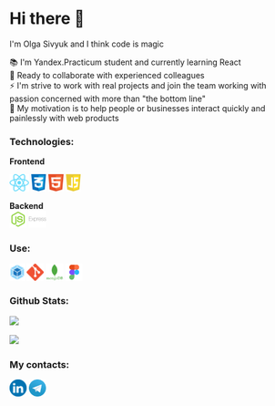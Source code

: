 <h1>Hi there 👋</h1>
<!-- <img src="./img/wave.gif" width="25px"> -->
I'm Olga Sivyuk and I think code is magic    
  
📚 I'm Yandex.Practicum student and currently learning React  
🤝 Ready to collaborate with experienced colleagues  
⚡ I'm strive to work with real projects and join the team working with passion concerned with more than "the bottom line"   
🌱 My motivation is to help people or businesses interact quickly and painlessly with web products  

### Technologies:

**Frontend**
<!-- ![CSS3](https://img.shields.io/badge/css3-%231572B6.svg?style=for-the-badge&logo=css3&logoColor=white) ![HTML5](https://img.shields.io/badge/html5-%23E34F26.svg?style=for-the-badge&logo=html5&logoColor=white) ![JavaScript](https://img.shields.io/badge/javascript-%23323330.svg?style=for-the-badge&logo=javascript&logoColor=%23F7DF1E) ![React](https://img.shields.io/badge/-React-141130?style=for-the-badge&logo=React) -->

<img src="./img/react_icon.png" alt="React" height = 30> <img src="./img/css3_icon.png" alt="CSS3" height = 30> <img src="./img/html5_icon.png" alt="HTML5" height = 30> <img src="./img/js_icon.png" alt="JavaScript" height = 30>  

**Backend**  
<img src="./img/node-icon.png" alt="NodeJS" height = 30> <img src="./img/express-icon.png" alt="Express" height = 30>

### Use:  

<!-- ![Webpack](https://img.shields.io/badge/webpack-%238DD6F9.svg?style=for-the-badge&logo=webpack&logoColor=black) ![Figma](https://img.shields.io/badge/figma-%23F24E1E.svg?style=for-the-badge&logo=figma&logoColor=white) ![GIT](https://img.shields.io/badge/-Git-141130?style=for-the-badge&logo=GIT&logoColor=FFFFFF) -->

<img src="./img/webpack_icon.png" alt="Webpack" height = 30> <img src="./img/git_icon.png" alt="GIT" height = 30> <img src="./img/mongodb-icon.png" alt="Mongodb" height = 30> <img src="./img/figma_icon.png" alt="Figma" height = 30>

### Github Stats:

![](https://github-readme-stats.vercel.app/api?username=OlgaSivyuk&&hide_border=true&include_all_commits=false&count_private=true)<br/>
<!-- ![](https://github-readme-streak-stats.herokuapp.com/?user=OlgaSivyuk&theme=buefy&hide_border=true)<br/> -->
![](https://github-readme-stats.vercel.app/api/top-langs/?username=OlgaSivyuk&hide_border=true&include_all_commits=false&count_private=true&layout=compact)


<!-- ### ✍️Random Dev Quote
![](https://quotes-github-readme.vercel.app/api?type=horizontal&theme=buefy&hide_border=true)      -->



### My contacts:

<!-- [![LinkedIn](https://img.shields.io/badge/LinkedIn-%230077B5.svg?logo=linkedin&logoColor=white)](https://www.linkedin.com/in/olga-sivyuk)  
[![Facebook](https://img.shields.io/badge/Facebook-%231877F2.svg?logo=Facebook&logoColor=white)](https://www.facebook.com/olga.sivyuk)  
 -->
<a  href="https://www.linkedin.com/in/olga-sivyuk" target="_blank"><img src="./img/in_icon.png" alt="In" height = 30></a>
<a  href="https://t.me/sivyuko" target="_blank"><img src="./img/tg_icon.png" alt="Telegram" height = 30></a>
